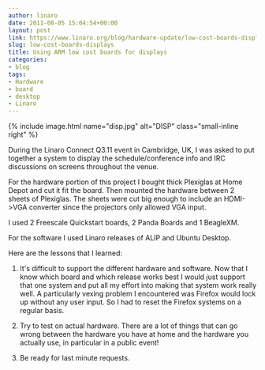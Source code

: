 ```yaml
---
author: linaro
date: 2011-08-05 15:04:54+00:00
layout: post
link: https://www.linaro.org/blog/hardware-update/low-cost-boards-displays/
slug: low-cost-boards-displays
title: Using ARM low cost boards for displays
categories:
- blog
tags:
- Hardware
- board
- desktop
- Linaro
---
```

{% include image.html name="disp.jpg" alt="DISP" class="small-inline right" %}

During the Linaro Connect Q3.11 event in Cambridge, UK, I was asked to put together a system to display the schedule/conference info and IRC discussions on screens throughout the venue.

For the hardware portion of this project I bought thick Plexiglas at Home Depot and cut it fit the board. Then mounted the hardware between 2 sheets of Plexiglas. The sheets were cut big enough to include an HDMI->VGA converter since the projectors only allowed VGA input.

I used 2 Freescale Quickstart boards, 2 Panda Boards and 1 BeagleXM.

For the software I used Linaro releases of ALIP and Ubuntu Desktop.

Here are the lessons that I learned:

  1. It's difficult to support the different hardware and software. Now that I know which board and which release
works best I would just support that one system and put all my effort into making that system work really well. A
particularly vexing problem I encountered was Firefox would lock up without any user input. So I had to reset the
Firefox systems on a regular basis.


  2. Try to test on actual hardware. There are a lot of things that can go wrong between the hardware you have at home
and the hardware you actually use, in particular in a public event!


  3. Be ready for last minute requests.


